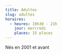 ```yaml
---
title: Adultes
slug: adultes
horaires:
  - heures: 19h30 - 21h
    jour: mercredi
    places: 15 places
---
```

Nés en 2001 et avant
